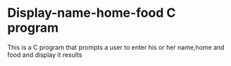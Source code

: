 # Display-name-home-food C program
This is a C program that prompts a user to enter his or her name,home and food and display it results
